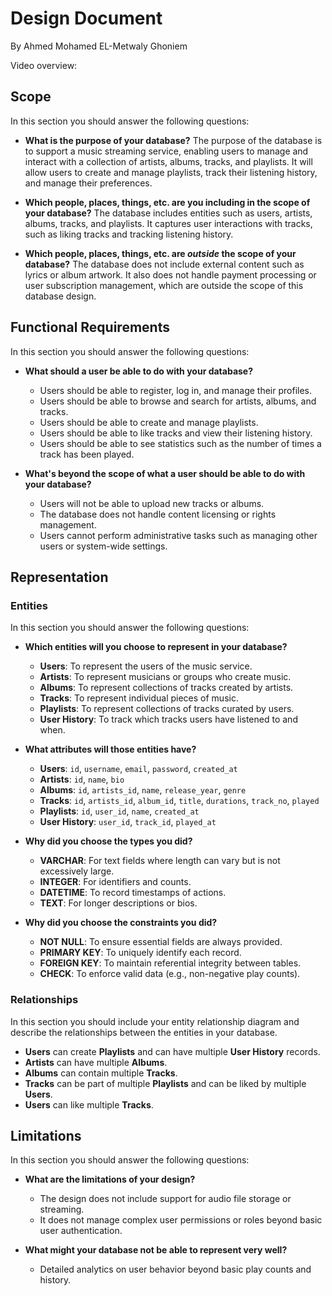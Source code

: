 # Design Document

By Ahmed Mohamed EL-Metwaly Ghoniem

Video overview: <URL HERE>

## Scope

In this section you should answer the following questions:

* **What is the purpose of your database?**
  The purpose of the database is to support a music streaming service, enabling users to manage and interact with a collection of artists, albums, tracks, and playlists. It will allow users to create and manage playlists, track their listening history, and manage their preferences.

* **Which people, places, things, etc. are you including in the scope of your database?**
  The database includes entities such as users, artists, albums, tracks, and playlists. It captures user interactions with tracks, such as liking tracks and tracking listening history.

* **Which people, places, things, etc. are *outside* the scope of your database?**
  The database does not include external content such as lyrics or album artwork. It also does not handle payment processing or user subscription management, which are outside the scope of this database design.

## Functional Requirements

In this section you should answer the following questions:

* **What should a user be able to do with your database?**
  - Users should be able to register, log in, and manage their profiles.
  - Users should be able to browse and search for artists, albums, and tracks.
  - Users should be able to create and manage playlists.
  - Users should be able to like tracks and view their listening history.
  - Users should be able to see statistics such as the number of times a track has been played.

* **What's beyond the scope of what a user should be able to do with your database?**
  - Users will not be able to upload new tracks or albums.
  - The database does not handle content licensing or rights management.
  - Users cannot perform administrative tasks such as managing other users or system-wide settings.

## Representation

### Entities

In this section you should answer the following questions:

* **Which entities will you choose to represent in your database?**
  - **Users**: To represent the users of the music service.
  - **Artists**: To represent musicians or groups who create music.
  - **Albums**: To represent collections of tracks created by artists.
  - **Tracks**: To represent individual pieces of music.
  - **Playlists**: To represent collections of tracks curated by users.
  - **User History**: To track which tracks users have listened to and when.

* **What attributes will those entities have?**
  - **Users**: `id`, `username`, `email`, `password`, `created_at`
  - **Artists**: `id`, `name`, `bio`
  - **Albums**: `id`, `artists_id`, `name`, `release_year`, `genre`
  - **Tracks**: `id`, `artists_id`, `album_id`, `title`, `durations`, `track_no`, `played`
  - **Playlists**: `id`, `user_id`, `name`, `created_at`
  - **User History**: `user_id`, `track_id`, `played_at`

* **Why did you choose the types you did?**
  - **VARCHAR**: For text fields where length can vary but is not excessively large.
  - **INTEGER**: For identifiers and counts.
  - **DATETIME**: To record timestamps of actions.
  - **TEXT**: For longer descriptions or bios.

* **Why did you choose the constraints you did?**
  - **NOT NULL**: To ensure essential fields are always provided.
  - **PRIMARY KEY**: To uniquely identify each record.
  - **FOREIGN KEY**: To maintain referential integrity between tables.
  - **CHECK**: To enforce valid data (e.g., non-negative play counts).

### Relationships

In this section you should include your entity relationship diagram and describe the relationships between the entities in your database.

* **Users** can create **Playlists** and can have multiple **User History** records.
* **Artists** can have multiple **Albums**.
* **Albums** can contain multiple **Tracks**.
* **Tracks** can be part of multiple **Playlists** and can be liked by multiple **Users**.
* **Users** can like multiple **Tracks**.

## Limitations

In this section you should answer the following questions:

* **What are the limitations of your design?**
  - The design does not include support for audio file storage or streaming.
  - It does not manage complex user permissions or roles beyond basic user authentication.

* **What might your database not be able to represent very well?**
  - Detailed analytics on user behavior beyond basic play counts and history.
